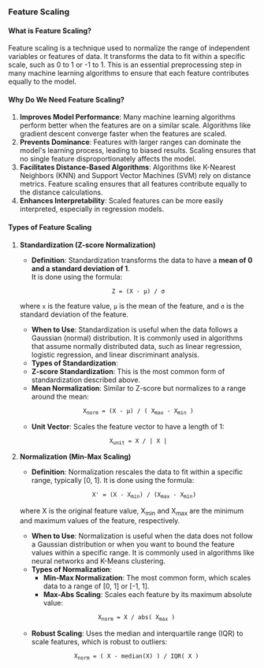 ### Feature Scaling

#### What is Feature Scaling?
Feature scaling is a technique used to normalize the range of independent variables or features of data. It transforms the data to fit within a specific scale, such as 0 to 1 or -1 to 1. This is an essential preprocessing step in many machine learning algorithms to ensure that each feature contributes equally to the model.

#### Why Do We Need Feature Scaling?
1. **Improves Model Performance**: Many machine learning algorithms perform better when the features are on a similar scale. Algorithms like gradient descent converge faster when the features are scaled.
2. **Prevents Dominance**: Features with larger ranges can dominate the model's learning process, leading to biased results. Scaling ensures that no single feature disproportionately affects the model.
3. **Facilitates Distance-Based Algorithms**: Algorithms like K-Nearest Neighbors (KNN) and Support Vector Machines (SVM) rely on distance metrics. Feature scaling ensures that all features contribute equally to the distance calculations.
4. **Enhances Interpretability**: Scaled features can be more easily interpreted, especially in regression models.

#### Types of Feature Scaling

1. **Standardization (Z-score Normalization)**
   - **Definition**: Standardization transforms the data to have a **mean of 0 and a standard deviation of 1**.  
   It is done using the formula:  
    <p align="center">
        <code>Z = (X - μ) / σ</code>
    </p>
    
    where `x` is the feature value, `μ` is the mean of the feature, and `σ` is the standard deviation of the feature.
   - **When to Use**: Standardization is useful when the data follows a Gaussian (normal) distribution. It is commonly used in algorithms that assume normally distributed data, such as linear regression, logistic regression, and linear discriminant analysis.
   - **Types of Standardization**:
    - **Z-score Standardization**: This is the most common form of standardization described above.
    - **Mean Normalization**: Similar to Z-score but normalizes to a range around the mean:  
    <p align="center">
        <code>X<sub>norm</sub> = (X - μ) / ( X<sub>max</sub> - X<sub>min</sub> )</code>
    </p>

     - **Unit Vector**: Scales the feature vector to have a length of 1:
    
    <p align="center">
        <code>X<sub>unit</sub> = X / | X |</code>
    </p>

2. **Normalization (Min-Max Scaling)**
   - **Definition**: Normalization rescales the data to fit within a specific range, typically [0, 1]. It is done using the formula:  
     <p align="center">
     <code>X' = (X - X<sub>min</sub>) / (X<sub>max</sub> - X<sub>min</sub>)</code>
     </p>
     
    where X is the original feature value, X<sub>min</sub> and X<sub>max</sub> are the minimum and maximum values of the feature, respectively.
   - **When to Use**: Normalization is useful when the data does not follow a Gaussian distribution or when you want to bound the feature values within a specific range. It is commonly used in algorithms like neural networks and K-Means clustering.
   - **Types of Normalization**:
     - **Min-Max Normalization**: The most common form, which scales data to a range of [0, 1] or [-1, 1].
     - **Max-Abs Scaling**: Scales each feature by its maximum absolute value:  
    
    <p align="center">
        <code>X<sub>norm</sub> = X / abs( X<sub>max</sub> ) </code>
    </p>
    
    - **Robust Scaling**: Uses the median and interquartile range (IQR) to scale features, which is robust to outliers:  

    <p align="center">
        <code>X<sub>norm</sub> = ( X - median(X) ) / IQR( X ) </code>
    </p>